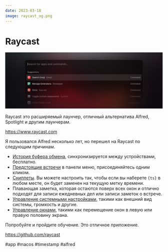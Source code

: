 ```yaml
---
date: 2023-03-18
image: raycast_og.png
---
```


# Raycast

![Raycast](raycast.png)

Raycast это расширяемый лаунчер, отличный альтернатива Alfred, Spotlight и другим лаунчерам.

https://www.raycast.com

Я пользовался Alfred несколько лет, но перешел на Raycast по следующим причинам.

* [История буфера обмена](https://manual.raycast.com/core), синхронизируется между устройствами, бесплатно.
* [Предстоящие встречи](https://manual.raycast.com/calendar) в панели меню, присоединяйтесь одним кликом.
* [Сниппеты](https://manual.raycast.com/snippets). Вы можете настроить так, чтобы если вы наберете `{ts}` в любом месте, он будет заменен на текущую метку времени.
* Плавающая заметка, которая остаются поверх всех окон и отлично подходят для записи ежедневных дел или записи заметок о встрече.
* [Управление системными настройками](https://manual.raycast.com/system), такими как внешний вид системы, громкость и другие.
* [Управление окнами](https://manual.raycast.com/window-management), такими как перемещение окон в левую или правую половину экрана.

Попробуйте и пройдите обучение. Это отличное приложение.

https://github.com/raycast

#app #macos #timestamp #alfred
